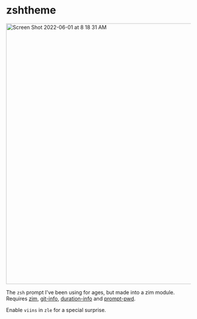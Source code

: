 # zshtheme

<img width="710" alt="Screen Shot 2022-06-01 at 8 18 31 AM" src="https://user-images.githubusercontent.com/1364469/171439860-542e4fbe-d75d-4454-adf7-8ccb90941509.png">

The `zsh` prompt I've been using for ages, but made into a zim module. Requires
[zim](https://github.com/zimfw/zimfw),
[git-info](https://github.com/zimfw/git-info),
[duration-info](https://github.com/zimfw/duration-info) and
[prompt-pwd](https://github.com/zimfw/prompt-pwd).

Enable `viins` in `zle` for a special surprise.
